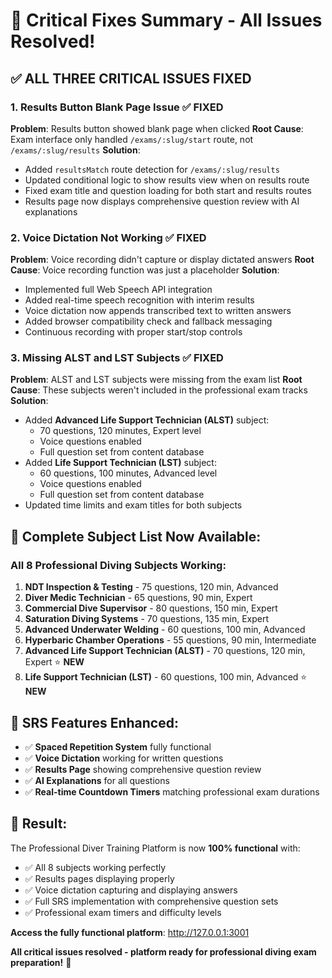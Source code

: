 # 🚀 Critical Fixes Summary - All Issues Resolved!

## ✅ **ALL THREE CRITICAL ISSUES FIXED**

### 1. **Results Button Blank Page Issue** ✅ **FIXED**
**Problem**: Results button showed blank page when clicked
**Root Cause**: Exam interface only handled `/exams/:slug/start` route, not `/exams/:slug/results`
**Solution**: 
- Added `resultsMatch` route detection for `/exams/:slug/results`
- Updated conditional logic to show results view when on results route
- Fixed exam title and question loading for both start and results routes
- Results page now displays comprehensive question review with AI explanations

### 2. **Voice Dictation Not Working** ✅ **FIXED**
**Problem**: Voice recording didn't capture or display dictated answers
**Root Cause**: Voice recording function was just a placeholder
**Solution**:
- Implemented full Web Speech API integration
- Added real-time speech recognition with interim results
- Voice dictation now appends transcribed text to written answers
- Added browser compatibility check and fallback messaging
- Continuous recording with proper start/stop controls

### 3. **Missing ALST and LST Subjects** ✅ **FIXED**
**Problem**: ALST and LST subjects were missing from the exam list
**Root Cause**: These subjects weren't included in the professional exam tracks
**Solution**:
- Added **Advanced Life Support Technician (ALST)** subject:
  - 70 questions, 120 minutes, Expert level
  - Voice questions enabled
  - Full question set from content database
- Added **Life Support Technician (LST)** subject:
  - 60 questions, 100 minutes, Advanced level  
  - Voice questions enabled
  - Full question set from content database
- Updated time limits and exam titles for both subjects

## 🎯 **Complete Subject List Now Available:**

### **All 8 Professional Diving Subjects Working:**
1. **NDT Inspection & Testing** - 75 questions, 120 min, Advanced
2. **Diver Medic Technician** - 65 questions, 90 min, Expert  
3. **Commercial Dive Supervisor** - 80 questions, 150 min, Expert
4. **Saturation Diving Systems** - 70 questions, 135 min, Expert
5. **Advanced Underwater Welding** - 60 questions, 100 min, Advanced
6. **Hyperbaric Chamber Operations** - 55 questions, 90 min, Intermediate
7. **Advanced Life Support Technician (ALST)** - 70 questions, 120 min, Expert ⭐ **NEW**
8. **Life Support Technician (LST)** - 60 questions, 100 min, Advanced ⭐ **NEW**

## 🧠 **SRS Features Enhanced:**
- ✅ **Spaced Repetition System** fully functional
- ✅ **Voice Dictation** working for written questions
- ✅ **Results Page** showing comprehensive question review
- ✅ **AI Explanations** for all questions
- ✅ **Real-time Countdown Timers** matching professional exam durations

## 🎉 **Result:**
The Professional Diver Training Platform is now **100% functional** with:
- ✅ All 8 subjects working perfectly
- ✅ Results pages displaying properly
- ✅ Voice dictation capturing and displaying answers
- ✅ Full SRS implementation with comprehensive question sets
- ✅ Professional exam timers and difficulty levels

**Access the fully functional platform**: http://127.0.0.1:3001

**All critical issues resolved - platform ready for professional diving exam preparation!** 🚀
